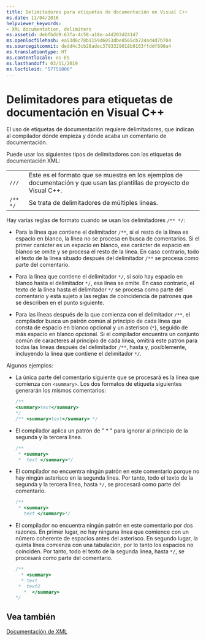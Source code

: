 ```yaml
---
title: Delimitadores para etiquetas de documentación en Visual C++
ms.date: 11/04/2016
helpviewer_keywords:
- XML documentation, delimiters
ms.assetid: debfbdd9-63fa-4c58-a18e-a4d203d241d7
ms.openlocfilehash: ea53d6c78b1159d6053dbe8565cb724ad4d7b704
ms.sourcegitcommit: dedd4c3cb28adec3793329018b9163ffddf890a4
ms.translationtype: HT
ms.contentlocale: es-ES
ms.lasthandoff: 03/11/2019
ms.locfileid: "57751006"
---
```

# <a name="delimiters-for-visual-c-documentation-tags"></a>Delimitadores para etiquetas de documentación en Visual C++

El uso de etiquetas de documentación requiere delimitadores, que indican al compilador dónde empieza y dónde acaba un comentario de documentación.

Puede usar los siguientes tipos de delimitadores con las etiquetas de documentación XML:

| | |
|-|-|
| `///` | Este es el formato que se muestra en los ejemplos de documentación y que usan las plantillas de proyecto de Visual C++.  |
| `/** */`  | Se trata de delimitadores de múltiples líneas.  |

Hay varias reglas de formato cuando se usan los delimitadores `/** */`:

- Para la línea que contiene el delimitador `/**`, si el resto de la línea es espacio en blanco, la línea no se procesa en busca de comentarios. Si el primer carácter es un espacio en blanco, ese carácter de espacio en blanco se omite y se procesa el resto de la línea. En caso contrario, todo el texto de la línea situado después del delimitador `/**` se procesa como parte del comentario.

- Para la línea que contiene el delimitador `*/`, si solo hay espacio en blanco hasta el delimitador `*/`, esa línea se omite. En caso contrario, el texto de la línea hasta el delimitador `*/` se procesa como parte del comentario y está sujeto a las reglas de coincidencia de patrones que se describen en el punto siguiente.

- Para las líneas después de la que comienza con el delimitador `/**`, el compilador busca un patrón común al principio de cada línea que consta de espacio en blanco opcional y un asterisco (`*`), seguido de más espacio en blanco opcional. Si el compilador encuentra un conjunto común de caracteres al principio de cada línea, omitirá este patrón para todas las líneas después del delimitador `/**`, hasta y, posiblemente, incluyendo la línea que contiene el delimitador `*/`.

Algunos ejemplos:

- La única parte del comentario siguiente que se procesará es la línea que comienza con `<summary>`. Los dos formatos de etiqueta siguientes generarán los mismos comentarios:

    ```cpp
    /**
    <summary>text</summary>
    */
    /** <summary>text</summary> */
    ```

- El compilador aplica un patrón de " \* " para ignorar al principio de la segunda y la tercera línea.

    ```cpp
    /**
     * <summary>
     *  text </summary>*/
    ```

- El compilador no encuentra ningún patrón en este comentario porque no hay ningún asterisco en la segunda línea. Por tanto, todo el texto de la segunda y la tercera línea, hasta `*/`, se procesará como parte del comentario.

    ```cpp
    /**
     * <summary>
       text </summary>*/
    ```

- El compilador no encuentra ningún patrón en este comentario por dos razones. En primer lugar, no hay ninguna línea que comience con un número coherente de espacios antes del asterisco. En segundo lugar, la quinta línea comienza con una tabulación, por lo tanto los espacios no coinciden. Por tanto, todo el texto de la segunda línea, hasta `*/`, se procesará como parte del comentario.

    ```cpp
    /**
      * <summary>
      * text
     *  text2
       *  </summary>
    */
    ```

## <a name="see-also"></a>Vea también

[Documentación de XML](../ide/xml-documentation-visual-cpp.md)

